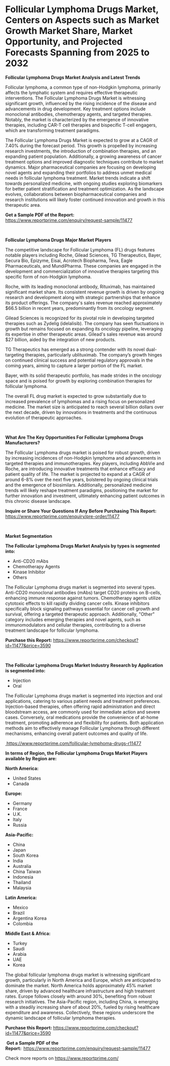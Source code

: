 <p><h1>Follicular Lymphoma Drugs Market, Centers on Aspects such as Market Growth Market Share, Market Opportunity, and Projected Forecasts Spanning from 2025 to 2032</h1></p><p><strong>Follicular Lymphoma Drugs Market Analysis and Latest Trends</strong></p>
<p><p>Follicular lymphoma, a common type of non-Hodgkin lymphoma, primarily affects the lymphatic system and requires effective therapeutic interventions. The Follicular Lymphoma Drugs Market is witnessing significant growth, influenced by the rising incidence of the disease and advancements in drug development. Key treatment options include monoclonal antibodies, chemotherapy agents, and targeted therapies. Notably, the market is characterized by the emergence of innovative therapies, including CAR-T cell therapies and bispecific T-cell engagers, which are transforming treatment paradigms.</p><p>The Follicular Lymphoma Drugs Market is expected to grow at a CAGR of 7.40% during the forecast period. This growth is propelled by increasing research investments, the introduction of combination therapies, and an expanding patient population. Additionally, a growing awareness of cancer treatment options and improved diagnostic techniques contribute to market dynamics. Major pharmaceutical companies are focusing on developing novel agents and expanding their portfolios to address unmet medical needs in follicular lymphoma treatment. Market trends indicate a shift towards personalized medicine, with ongoing studies exploring biomarkers for better patient stratification and treatment optimization. As the landscape evolves, collaborations between biopharmaceutical companies and research institutions will likely foster continued innovation and growth in this therapeutic area.</p></p>
<p><strong>Get a Sample PDF of the Report:&nbsp;</strong> <a href="https://www.reportprime.com/enquiry/request-sample/11477?utm_campaign=3104&utm_medium=2&utm_source=Github&utm_content=ia&utm_term=20032025&utm_id=follicular-lymphoma-drugs">https://www.reportprime.com/enquiry/request-sample/11477</a></p>
<p>&nbsp;</p>
<p><strong>Follicular Lymphoma Drugs Major Market Players</strong></p>
<p><p>The competitive landscape for Follicular Lymphoma (FL) drugs features notable players including Roche, Gilead Sciences, TG Therapeutics, Bayer, Secura Bio, Epizyme, Eisai, Acrotech Biopharma, Teva, Eagle Pharmaceuticals, and MundiPharma. These companies are engaged in the development and commercialization of innovative therapies targeting this specific form of non-Hodgkin lymphoma.</p><p>Roche, with its leading monoclonal antibody, Rituximab, has maintained significant market share. Its consistent revenue growth is driven by ongoing research and development along with strategic partnerships that enhance its product offerings. The company's sales revenue reached approximately $66.5 billion in recent years, predominantly from its oncology segment.</p><p>Gilead Sciences is recognized for its pivotal role in developing targeted therapies such as Zydelig (idelalisib). The company has seen fluctuations in growth but remains focused on expanding its oncology pipeline, leveraging its expertise in other therapeutic areas. Gilead's sales revenue was around $27 billion, aided by the integration of new products.</p><p>TG Therapeutics has emerged as a strong contender with its novel dual-targeting therapies, particularly ublituximab. The company’s growth hinges on continued clinical success and potential regulatory approvals in the coming years, aiming to capture a larger portion of the FL market.</p><p>Bayer, with its solid therapeutic portfolio, has made strides in the oncology space and is poised for growth by exploring combination therapies for follicular lymphoma.</p><p>The overall FL drug market is expected to grow substantially due to increased prevalence of lymphomas and a rising focus on personalized medicine. The market size is anticipated to reach several billion dollars over the next decade, driven by innovations in treatments and the continuous evolution of therapeutic approaches.</p></p>
<p>&nbsp;</p>
<p><strong>What Are The Key Opportunities For Follicular Lymphoma Drugs Manufacturers?</strong></p>
<p><p>The Follicular Lymphoma drugs market is poised for robust growth, driven by increasing incidences of non-Hodgkin lymphoma and advancements in targeted therapies and immunotherapies. Key players, including AbbVie and Roche, are introducing innovative treatments that enhance efficacy and patient quality of life. The market is projected to expand at a CAGR of around 6-8% over the next five years, bolstered by ongoing clinical trials and the emergence of biosimilars. Additionally, personalized medicine trends will likely reshape treatment paradigms, positioning the market for further innovation and investment, ultimately enhancing patient outcomes in this chronic disease landscape.</p></p>
<p><strong>Inquire or Share Your Questions If Any Before Purchasing This Report:</strong> <a href="https://www.reportprime.com/enquiry/pre-order/11477?utm_campaign=3104&utm_medium=2&utm_source=Github&utm_content=ia&utm_term=20032025&utm_id=follicular-lymphoma-drugs">https://www.reportprime.com/enquiry/pre-order/11477</a></p>
<p>&nbsp;</p>
<p><strong>Market Segmentation</strong></p>
<p><strong>The Follicular Lymphoma Drugs Market Analysis by types is segmented into:</strong></p>
<p><ul><li>Anti-CD20 mAbs</li><li>Chemotherapy Agents</li><li>Kinase Inhibitor</li><li>Others</li></ul></p>
<p><p>The Follicular Lymphoma drugs market is segmented into several types. Anti-CD20 monoclonal antibodies (mAbs) target CD20 proteins on B-cells, enhancing immune response against tumors. Chemotherapy agents utilize cytotoxic effects to kill rapidly dividing cancer cells. Kinase inhibitors specifically block signaling pathways essential for cancer cell growth and survival, offering a targeted therapeutic approach. Additionally, "Other" category includes emerging therapies and novel agents, such as immunomodulators and cellular therapies, contributing to a diverse treatment landscape for follicular lymphoma.</p></p>
<p><strong>Purchase this Report:&nbsp;</strong><a href="https://www.reportprime.com/checkout?id=11477&price=3590&utm_campaign=3104&utm_medium=2&utm_source=Github&utm_content=ia&utm_term=20032025&utm_id=follicular-lymphoma-drugs">https://www.reportprime.com/checkout?id=11477&price=3590</a></p>
<p>&nbsp;</p>
<p><strong>The Follicular Lymphoma Drugs Market Industry Research by Application is segmented into:</strong></p>
<p><ul><li>Injection</li><li>Oral</li></ul></p>
<p><p>The Follicular Lymphoma drugs market is segmented into injection and oral applications, catering to various patient needs and treatment preferences. Injection-based therapies, often offering rapid administration and direct bloodstream access, are commonly used for immediate action and severe cases. Conversely, oral medications provide the convenience of at-home treatment, promoting adherence and flexibility for patients. Both application methods aim to effectively manage Follicular Lymphoma through different mechanisms, enhancing overall patient outcomes and quality of life.</p></p>
<p><a href="https://www.reportprime.com/follicular-lymphoma-drugs-r11477?utm_campaign=3104&utm_medium=2&utm_source=Github&utm_content=ia&utm_term=20032025&utm_id=follicular-lymphoma-drugs">&nbsp;https://www.reportprime.com/follicular-lymphoma-drugs-r11477</a></p>
<p><strong>In terms of Region, the Follicular Lymphoma Drugs Market Players available by Region are:</strong></p>
<p>
    <p> <strong> North America: </strong>
        <ul>
            <li>United States</li>
            <li>Canada</li>
        </ul>
        </p> 
    <p> <strong> Europe: </strong>
        <ul>
            <li>Germany</li>
            <li>France</li>
            <li>U.K.</li>
            <li>Italy</li>
            <li>Russia</li>
        </ul>
        </p> 
    <p> <strong> Asia-Pacific: </strong>
        <ul>
            <li>China</li>
            <li>Japan</li>
            <li>South Korea</li>
            <li>India</li>
            <li>Australia</li>
            <li>China Taiwan</li>
            <li>Indonesia</li>
            <li>Thailand</li>
            <li>Malaysia</li>
        </ul>
        </p> 
    <p> <strong> Latin America: </strong>
        <ul>
            <li>Mexico</li>
            <li>Brazil</li>
            <li>Argentina Korea</li>
            <li>Colombia</li>
        </ul>
        </p> 
    <p> <strong> Middle East & Africa: </strong>
        <ul>
            <li>Turkey</li>
            <li>Saudi</li>
            <li>Arabia</li>
            <li>UAE</li>
            <li>Korea</li>
        </ul>
    </p>
    </p>
<p><p>The global follicular lymphoma drugs market is witnessing significant growth, particularly in North America and Europe, which are anticipated to dominate the market. North America holds approximately 45% market share, driven by advanced healthcare infrastructure and high treatment rates. Europe follows closely with around 30%, benefiting from robust research initiatives. The Asia-Pacific region, including China, is emerging with a steadily increasing share of about 20%, fueled by rising healthcare expenditure and awareness. Collectively, these regions underscore the dynamic landscape of follicular lymphoma therapies.</p></p>
<p><strong>Purchase this Report: </strong><a href="https://www.reportprime.com/checkout?id=11477&price=3590&utm_campaign=3104&utm_medium=2&utm_source=Github&utm_content=ia&utm_term=20032025&utm_id=follicular-lymphoma-drugs">https://www.reportprime.com/checkout?id=11477&price=3590</a></p>
<p>&nbsp;<strong>Get a Sample PDF of the Report:&nbsp;&nbsp;</strong><a href="https://www.reportprime.com/enquiry/request-sample/11477?utm_campaign=3104&utm_medium=2&utm_source=Github&utm_content=ia&utm_term=20032025&utm_id=follicular-lymphoma-drugs">https://www.reportprime.com/enquiry/request-sample/11477</a></p>
<p><strong></strong></p>
<p>Check more reports on <a href="https://www.reportprime.com/?utm_campaign=3104&utm_medium=2&utm_source=Github&utm_content=ia&utm_term=20032025&utm_id=follicular-lymphoma-drugs">https://www.reportprime.com/</a></p>